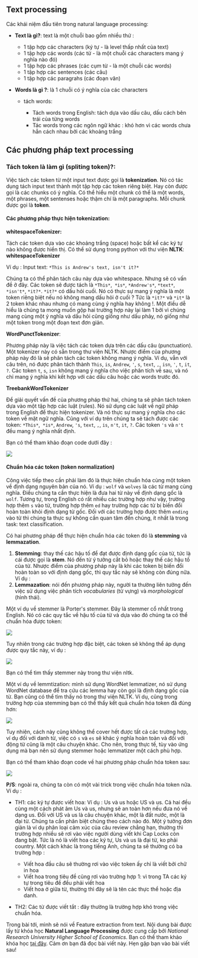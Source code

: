## Text processing
Các khái niệm đầu tiên trong natural language processing:

* **Text là gì?**: text là một chuỗi bao gồm nhiều thứ :

    * 1 tập hợp các characters (ký tự - là level thấp nhất của text)
    * 1 tập hợp các words (các từ - là một chuỗi các characters mang ý nghĩa nào đó)
    * 1 tập hợp các phrases (các cụm từ - là một chuỗi các words)
    * 1 tập hợp các sentences (các câu)
    * 1 tập hợp các paragrahs (các đoạn văn)

* **Words là gì ?**: là 1 chuỗi có ý nghĩa của các characters

    * tách words:

        * Tách words trong English: tách dựa vào dấu câu, dấu cách bên trái của từng words
        * Tác words trong các ngôn ngữ khác : khó hơn vì các words chưa hẳn cách nhau bởi các khoảng trắng

## Các phương pháp text processing

### **Tách token là làm gì (spliting token)?:** 

Việc tách các token từ một input text được gọi là **tokenization**. Nó có tác dụng tách input text thành một tập hợp các token riêng biệt. Hay còn được gọi là các chunks có ý nghĩa. Có thể hiểu một chunk có thể là một words, một phrases, một sentenses hoặc thậm chí là một paragraphs. Mỗi chunk được gọi là **token**.

#### **Các phương pháp thực hiện tokenization:**
 
**whitespaceTokenizer:**

Tách các token dựa vào các khoảng trắng (space) hoặc bất kể các ký tự nào không được hiển thị.
Có thể sử dụng trong python với thư viện **NLTK**: **whitespaceTokenizer**

Ví dụ : Input text: `*This is Andrew's text, isn't it?*`

Chúng ta có thể phân tách câu này dựa vào whitespace. Nhưng sẽ có vấn đề ở đây. Các token sẽ được tách là `*This*`,` *is*`, `*Andrew's*`, `*text*`, `*isn't*`, `*it?*`.  `*it?*` có dấu hỏi cuối. Nó có thực sự mang ý nghĩa là một token riêng biệt nếu nó không mang dấu hỏi ở cuối ? Tức là `*it?*` và `*it*` là 2 token khác nhau nhưng có mang cùng ý nghĩa hay không !. Một điều dễ hiểu là chúng ta mong muốn gộp hai trường hợp này lại làm 1 bởi vì chúng mang cùng một ý nghĩa và dấu hỏi cũng giống như dấu phảy, nó giống như một token trong một đoạn text đơn giản.

**WordPunctTokenizer**:

Phương pháp này là việc tách các token dựa trên các dấu câu (punctuation). Một tokenizer này có sẵn trong thư viện NLTK. Nhược điểm của phương pháp này đó là sẽ phân tách các token không mang ý nghĩa. Ví dụ, vẫn với câu trên, nó được phân tách thành `This`, `is`, `Andrew`, `'`, `s`, `text`, `,`, `isn`, `'`, `t`, `it`, `?`. Các token `t`, `s`,  `isn` không mang ý nghĩa cho việc phân tích về sau, và nó chỉ mang ý nghĩa khi kết hợp với các dấu câu hoặc các words trước đó. 

**TreebankWordTokenizer**

Để giải quyết vấn đề của phương pháp thứ hai, chúng ta sẽ phân tách token dựa vào một tập hợp các luật (rules). Nó sử dụng các luật về ngữ pháp trong English để thực hiện tokenizer. Và nó thực sự mang ý nghĩa cho các token về mặt ngữ nghĩa. Cũng với ví dụ trên chúng ta sẽ tách được các token:  `*This*`,` *is*`, `Andrew`, `'s`, `text`, `,`, `is`, `n't`, `it`, `?`. Các token `'s` và `n't` đều mang ý nghĩa nhất định.

Bạn có thể tham khảo đoạn code dưới đây :

![](https://images.viblo.asia/32d5dc23-bae2-42e3-af27-c939e6dfb479.png)

#### Chuẩn hóa các token (token normalization)

Công việc tiếp theo cần phải làm đó là thực hiện chuẩn hóa cùng một token về định dạng nguyên bản của nó. Ví dụ : `wolf` và `wolves` là các từ mang cùng nghĩa. Điều chúng ta cần thực hiện là đưa hai từ này về định dạng gốc là `wolf`. Tương tự, trong English có rất nhiều các trường hợp như vậy, trường hợp thêm `s` vào từ, trường hợp thêm `ed` hay trường hợp các từ bị biến đổi hoàn toàn khỏi định dạng từ gốc. Đối với các trường hợp được thêm `ending` vào từ thì chúng ta thực sự không cần quan tâm đến chúng, ít nhất là trong task: text classification.

Có hai phương pháp để thực hiện chuẩn hóa các token đó là **stemming** và **lemmazation**.

1. **Stemming**: thay thế các hậu tố để đạt được định dạng gốc của từ, tức là cái được gọi là **stem**. Nó đến từ ý tưởng cắt bỏ hoặc thay thế các hậu tố của từ. Nhược điểm của phương pháp này là khi các token bị biến đổi hoàn toàn so với định dạng gốc, thì quy tắc này sẽ không còn đúng nữa. Ví dụ : 
2. **Lemmazation**: nói đến phương pháp này, người ta thường liên tưởng đến việc sử dụng việc phân tích *vocabularies* (từ vựng) và *morphological* (hình thái).

Một ví dụ về stemmer là Porter's stemmer. Đây là stemmer cổ nhất trong English. Nó có các quy tắc về hậu tố của từ và dựa vào đó chúng ta có thể chuẩn hóa được token:

![](https://images.viblo.asia/d9a9bb8b-86df-4c48-91ed-bb7d93035798.png)

Tuy nhiên trong các trường hợp đặc biệt, các token sẽ không thể áp dụng được quy tắc này, ví dụ :

![](https://images.viblo.asia/611fbada-1cfe-4f24-895c-c8457c7b294d.png)

Bạn có thể tìm thấy stemmer này trong thư viện nltk.

Một ví dụ về lemmtization: mình sử dụng WordNet lemmatizer, nó sử dụng WordNet database để tra cứu các lemma hay còn gọi là định dạng gốc của từ. Bạn cũng có thể tìm thấy nó trong thư viện NLTK. Ví dụ, cũng trong trường hợp của stemming bạn có thể thấy kết quả chuẩn hóa token đã đúng hơn:

![](https://images.viblo.asia/51eab877-9513-4239-84dc-f240798284c4.png)

Tuy nhiên, cách này cũng không thể cover hết được tất cả các trường hợp, ví dụ đối với danh từ, việc có `s` và `es` sẽ khác ý nghĩa hoàn toàn và đối với động từ cũng là một câu chuyện khác. Cho nên, trong thực tế, tùy vào ứng dụng mà bạn nên sử dụng stemmer hoặc lemmatizer một cách phù hợp.

Bạn có thể tham khảo đoạn code về hai phương pháp chuẩn hóa token sau:

![](https://images.viblo.asia/8e1713b1-b3e5-46e7-b460-9ca021eab459.png)

**P/S**: ngoài ra, chúng ta còn có một vài trick trong việc chuẩn hóa token nữa. Ví dụ :

* TH1: các ký tự được viết hoa: Ví dụ : Us và us hoặc US và us. Cả hai đều cùng một cách phát âm Us và us, nhưng sẽ an toàn hơn nếu đưa nó về dạng us. Đối với US và us là câu chuyện khác, một là đất nước, một là đại từ. Chúng ta cần phân biệt chúng theo cách nào đó. Một ý tưởng đơn giản là ví dụ phân loại cảm xúc của câu review chẳng hạn, thường thì trường hợp nhiều sẽ rơi vào việc người dùng viết khi Cap Locks còn đang bật. Tức là nó là viết hoa các ký tự, Us và us là đại từ, ko phải country. Một cách khác là trong tiếng Anh, chúng ta sẽ thường có ba trường hợp :
    * Viết hoa đầu câu sẽ thường rơi vào việc token ấy chỉ là viết bởi chữ in hoa
    * Viết hoa trong tiêu đề cũng rơi vào trường hợp 1: vì trong TA các ký tự trong tiêu đề đều phải viết hoa
    * Viết hoa ở giữa từ, thường thì đây sẽ là tên các thực thể hoặc địa danh.

* TH2: Các từ được viết tắt : đây thường là trường hợp khó trong việc chuẩn hóa.

Trong bài tới, mình sẽ nói về Feature extraction from text. Nội dung bài được lấy từ khóa học **Natural Language Processing** được cung cấp bởi *National Research University Higher School of Economics*. Bạn có thể tham khảo khóa học [tại đây](https://www.coursera.org/learn/language-processing/home/welcome). Cảm ơn bạn đã đọc bài viết này. Hẹn gặp bạn vào bài viết sau!